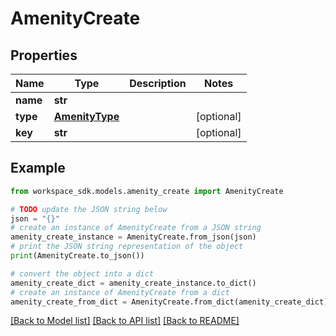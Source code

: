 # AmenityCreate


## Properties

Name | Type | Description | Notes
------------ | ------------- | ------------- | -------------
**name** | **str** |  | 
**type** | [**AmenityType**](AmenityType.md) |  | [optional] 
**key** | **str** |  | [optional] 

## Example

```python
from workspace_sdk.models.amenity_create import AmenityCreate

# TODO update the JSON string below
json = "{}"
# create an instance of AmenityCreate from a JSON string
amenity_create_instance = AmenityCreate.from_json(json)
# print the JSON string representation of the object
print(AmenityCreate.to_json())

# convert the object into a dict
amenity_create_dict = amenity_create_instance.to_dict()
# create an instance of AmenityCreate from a dict
amenity_create_from_dict = AmenityCreate.from_dict(amenity_create_dict)
```
[[Back to Model list]](../README.md#documentation-for-models) [[Back to API list]](../README.md#documentation-for-api-endpoints) [[Back to README]](../README.md)


